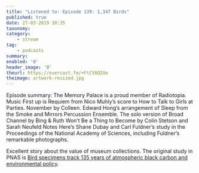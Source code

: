 ```yaml
---
title: "Listened to: Episode 139: 1,347 Birds"
published: true
date: 27-03-2019 10:35
taxonomy:
category:
	- stream
tag:
	- podcasts
summary:
enabled: '0'
header_image: '0'
theurl: https://overcast.fm/+FtC58QIOo
theimage: artwork-resized.jpg
--- 
```

Episode summary: The Memory Palace is a proud member of Radiotopia. Music First up is Requiem from Nico Muhly’s score to How to Talk to Girls at Parties. November by Colleen. Edward Hong’s arrangement of Sleep from the Smoke and Mirrors Percussion Ensemble. The solo version of Broad Channel by Bing & Ruth Won’t Be a Thing to Become by Colin Stetson and Sarah Neufeld Notes Here’s Shane Dubay and Carl Fuldner’s study in the Proceedings of the National Academy of Sciences, including Fuldner’s remarkable photographs.

Excellent story about the value of museum collections. The original study in PNAS is [Bird specimens track 135 years of atmospheric black carbon and environmental policy](https://www.pnas.org/content/114/43/11321).
